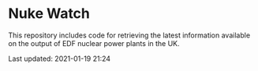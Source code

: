 # Nuke Watch

This repository includes code for retrieving the latest information available on the output of EDF nuclear power plants in the UK.

Last updated: 2021-01-19 21:24